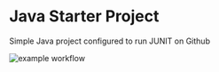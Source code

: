 # Java Starter Project

Simple Java project configured to run JUNIT on Github

![example workflow](https://github.com/0xHexPloit/JavaStarterProject/actions/workflows/test.yml/badge.svg)
